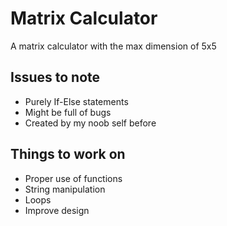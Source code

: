 # Matrix Calculator

A matrix calculator with the max dimension of 5x5

## Issues to note
- Purely If-Else statements 
- Might be full of bugs
- Created by my noob self before

## Things to work on
- Proper use of functions
- String manipulation
- Loops
- Improve design
